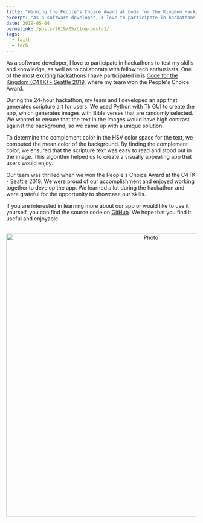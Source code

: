 ```yaml
---
title: "Winning the People's Choice Award at Code for the Kingdom Hackathon - Seattle 2019"
excerpt: "As a software developer, I love to participate in hackathons to test my skills and knowledge, as well as to collaborate with fellow tech enthusiasts. One of the most exciting hackathons I have participated in is Code for the Kingdom (C4TK) - Seattle 2019, where my team won the People's Choice Award."
date: 2019-05-04
permalink: /posts/2019/05/blog-post-1/
tags:
  - faith
  - tech
---
```


As a software developer, I love to participate in hackathons to test my skills and knowledge, as well as to collaborate with fellow tech enthusiasts. One of the most exciting hackathons I have participated in is [Code for the Kingdom (C4TK) - Seattle 2019](https://codeforthekingdom.org/seattle-hackathon-2019.html), where my team won the People's Choice Award.

During the 24-hour hackathon, my team and I developed an app that generates scripture art for users. We used Python with Tk GUI to create the app, which generates images with Bible verses that are randomly selected. We wanted to ensure that the text in the images would have high contrast against the background, so we came up with a unique solution.

To determine the complement color in the HSV color space for the text, we computed the mean color of the background. By finding the complement color, we ensured that the scripture text was easy to read and stood out in the image. This algorithm helped us to create a visually appealing app that users would enjoy.

Our team was thrilled when we won the People's Choice Award at the C4TK - Seattle 2019. We were proud of our accomplishment and enjoyed working together to develop the app. We learned a lot during the hackathon and were grateful for the opportunity to showcase our skills.

If you are interested in learning more about our app or would like to use it yourself, you can find the source code on [GitHub](https://github.com/blackmacy/Scripture_Art). We hope that you find it useful and enjoyable.

<p align="center">
  <img src="https://zhengthomastang.github.io/images/C4TK_photo.jpg?raw=true" alt="Photo" style="width: 750px;"/> 
</p>

